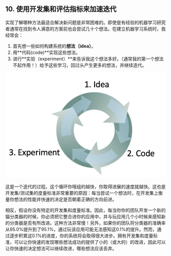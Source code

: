 ## 10. 使用开发集和评估指标来加速迭代

实现了解哪种方法最适合解决新问题是非常困难的。即使是有经验的机器学习研究者通常在找到令人满意的方案前也会尝试几十个想法。在建立机器学习系统时，我经常会：

1. 首先想一些如何构建系统的**想法（idea）**。
2. 用**代码(code)**实现这些想法。
3. 进行**实验（experiment）**来告诉我这个想法多好。（通常我的第一个想法不起作用！）给予这些学习，回过头产生更多的想法，并继续迭代。

![](pics/10.1.jpg)

这是一个迭代的过程。这个循环你哦组的越快，你取得进展的速度就越快。这也是开发集/测试集的度量标准非常重要的原因：每当尝试一个想法时，在开发集上衡量你想法的性能并快速的决定是否朝着正确的方向前进。

相反，假设你没有特定的开发集和度量标准。因此，每当你你的团队开发一个新的猫分类器的时候，你必须把它整合进你的应用中，并与玩应用几个小时候来感知新的分类器是否有所改进。这种方法非常慢！另外，如果你的团队将分类器的准确率从95.0%提升到了95.1%，通过玩该应用可能无法感知这0.1%的提升。然而，通过逐步积累这0.1%的进度，你的系统将会取得很大进步。拥有开发集和度量标准，可以让你快速的发现哪些想法成功的提供了小的（或大的）的改进，因此可以让你快速的决定想法可以继续改进，哪些想法应该丢弃。
